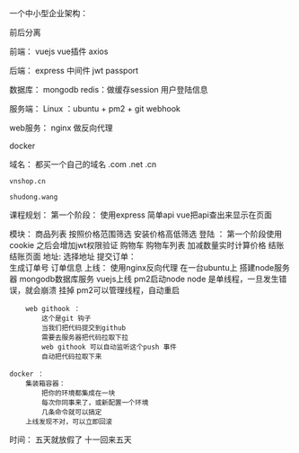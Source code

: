一个中小型企业架构：

前后分离

前端：
    vuejs 
        vue插件
    axios

后端：
    express
        中间件
        jwt
        passport

数据库：
    mongodb
    redis：做缓存session 用户登陆信息

服务端：
    Linux ：ubuntu + pm2 + git webhook

web服务：
    nginx
        做反向代理

docker


域名：
    都买一个自己的域名
    .com .net .cn

    vnshop.cn

    shudong.wang

课程规划：
第一个阶段：
    使用express 简单api
    vue把api查出来显示在页面


模块：
    商品列表
        按照价格范围筛选
        安装价格高低筛选
    登陆 ：
        第一个阶段使用cookie
        之后会增加jwt权限验证
    购物车
        购物车列表
        加减数量实时计算价格
    结账
        结账页面
    地址:
        选择地址
    提交订单：   
        生成订单号
        订单信息
    上线：
        使用nginx反向代理
        在一台ubuntu上 搭建node服务器 mongodb数据库服务
        vuejs上线
        pm2启动node
        node 是单线程，一旦发生错误，就会崩溃 挂掉
        pm2可以管理线程，自动重启

        web githook ：
            这个是git 钩子
            当我们把代码提交到github 
            需要去服务器把代码拉取下拉
            web githook 可以自动监听这个push 事件
            自动把代码拉取下来
    
    docker ：
        集装箱容器：
            把你的环境都集成在一块
            每次你同事来了，或新配置一个环境
            几条命令就可以搞定
        上线发现不对，可以立即回滚

时间：
    五天就放假了
    十一回来五天

